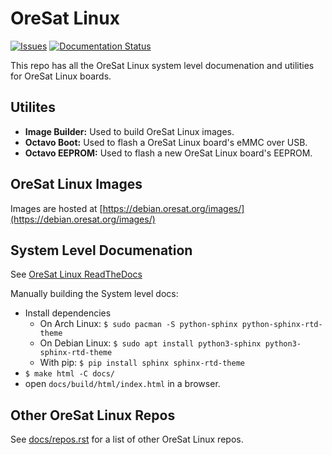 # OreSat Linux

[![Issues](https://img.shields.io/github/issues/oresat/oresat-linux)](https://github.com/oresat/oresat-linux/issues)
[![Documentation Status](https://readthedocs.org/projects/oresat-linux/badge/?version=latest)](https://oresat-linux.readthedocs.io/en/latest/?badge=latest)

This repo has all the OreSat Linux system level documenation and utilities for
OreSat Linux boards.

## Utilites

- **Image Builder:** Used to build OreSat Linux images.
- **Octavo Boot:** Used to flash a OreSat Linux board's eMMC over USB.
- **Octavo EEPROM:** Used to flash a new OreSat Linux board's EEPROM.

## OreSat Linux Images

Images are hosted at [https://debian.oresat.org/images/](https://debian.oresat.org/images/)

## System Level Documenation

See [OreSat Linux ReadTheDocs](https://oresat-linux.readthedocs.io/en/latest/)

Manually building the System level docs:

- Install dependencies
  - On Arch Linux: `$ sudo pacman -S python-sphinx python-sphinx-rtd-theme`
  - On Debian Linux: `$ sudo apt install python3-sphinx python3-sphinx-rtd-theme`
  - With pip: `$ pip install sphinx sphinx-rtd-theme`
- `$ make html -C docs/`
- open `docs/build/html/index.html` in a browser.

## Other OreSat Linux Repos

See [docs/repos.rst](docs/repos.rst) for a list of other OreSat Linux repos.
